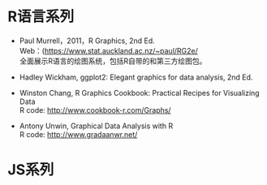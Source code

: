 # R语言系列
- Paul Murrell，2011，R Graphics, 2nd Ed.  
Web：(https://www.stat.auckland.ac.nz/~paul/RG2e/  
全面展示R语言的绘图系统，包括R自带的和第三方绘图包。

- Hadley Wickham, ggplot2: Elegant graphics for data analysis, 2nd Ed.

- Winston Chang, R Graphics Cookbook: Practical Recipes for Visualizing Data  
R code: http://www.cookbook-r.com/Graphs/

- Antony Unwin, Graphical Data Analysis with R  
R code: http://www.gradaanwr.net/

# JS系列
